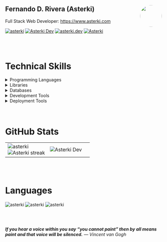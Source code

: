 <h2>
  Fernando D. Rivera (Asterki)

  <img style="float: right; border-radius: 50%" src="https://website-iota-henna.vercel.app/assets/images/icon.png" width="70" />
</h2>

<p align="left">
  Full Stack Web Developer:
  <a href="https://www.asterki.com/" target="_blank">
  https://www.asterki.com
</a></p>

<p align="left">
  <a href="https://dev.to/asterki" target="blank"
    ><img
      align="center"
      src="https://img.shields.io/badge/dev.to-0A0A0A?style=for-the-badge&logo=devdotto&logoColor=white"
      alt="asterki"
  /></a>
  <a href="https://twitter.com/AsterkiDev" target="blank"
    ><img
      align="center"
      src="https://img.shields.io/badge/Twitter-1DA1F2?style=for-the-badge&logo=twitter&logoColor=white"
      alt="Asterki Dev"
  /></a>
  <a href="https://instagram.com/asterki.dev" target="blank"
    ><img
      align="center"
      src="https://img.shields.io/badge/Instagram-E4405F?style=for-the-badge&logo=instagram&logoColor=white"
      alt="asterki.dev"
  /></a>
  <a href="https://stackoverflow.com/users/15480837/" target="blank"
    ><img
      align="center"
      src="https://img.shields.io/badge/Stack_Overflow-FE7A16?style=for-the-badge&logo=stack-overflow&logoColor=white"
      alt="Asterki"
  /></a>
</p>

<br />
<br />

# Technical Skills
<details>
  <summary>Programming Languages</summary>

  <p align="left">
  <img
      align="center"
      src="https://img.shields.io/badge/HTML5-E34F26?style=for-the-badge&logo=html5&logoColor=white"
      alt="asterki"
  />
   <img
      align="center"
      src="https://img.shields.io/badge/JavaScript-323330?style=for-the-badge&logo=javascript&logoColor=F7DF1E"
      alt="asterki"
  />
  <img
      align="center"
      src="https://img.shields.io/badge/CSS3-1572B6?style=for-the-badge&logo=css3&logoColor=white"
      alt="asterki"
  />
   <img
      align="center"
      src="https://img.shields.io/badge/Sass-CC6699?style=for-the-badge&logo=sass&logoColor=white"
      alt="asterki"
  />
   <img
      align="center"
      src="https://img.shields.io/badge/Python-FFD43B?style=for-the-badge&logo=python&logoColor=blue"
      alt="asterki"
  />
   <img
      align="center"
      src="https://img.shields.io/badge/TypeScript-007ACC?style=for-the-badge&logo=typescript&logoColor=white"
      alt="asterki"
  />
   <img
      align="center"
      src="https://img.shields.io/badge/OpenJDK-ED8B00?style=for-the-badge&logo=openjdk&logoColor=white"
      alt="asterki"
  />
   <img
      align="center"
      src="https://img.shields.io/badge/Node.js-339933?style=for-the-badge&logo=nodedotjs&logoColor=white"
      alt="asterki"
  />
  </p>
</details>

<details>
  <summary>Libraries</summary>

  <p align="left">
  <img
      align="center"
      src="https://img.shields.io/badge/Numpy-777BB4?style=for-the-badge&logo=numpy&logoColor=white"
      alt="asterki"
  />
   <img
      align="center"
      src="https://img.shields.io/badge/Pandas-2C2D72?style=for-the-badge&logo=pandas&logoColor=white"
      alt="asterki"
  />
  <img
      align="center"
      src="https://img.shields.io/badge/scikit_learn-F7931E?style=for-the-badge&logo=scikit-learn&logoColor=white"
      alt="asterki"
  />
  <img
      align="center"
      src="https://img.shields.io/badge/Chart.js-FF6384?style=for-the-badge&logo=chartdotjs&logoColor=white"
      alt="asterki"
  />
  
  <img
      align="center"
      src="https://img.shields.io/badge/Vite-B73BFE?style=for-the-badge&logo=vite&logoColor=FFD62E"
      alt="asterki"
  />
   <img
      align="center"
      src="https://img.shields.io/badge/Webpack-8DD6F9?style=for-the-badge&logo=Webpack&logoColor=white"
      alt="asterki"
  />
  <img
      align="center"
      src="https://img.shields.io/badge/jQuery-0769AD?style=for-the-badge&logo=jquery&logoColor=white"
      alt="asterki"
  />
  <img
      align="center"
      src="https://img.shields.io/badge/Vue.js-35495E?style=for-the-badge&logo=vuedotjs&logoColor=4FC08D"
      alt="asterki"
  />
   <img
      align="center"
      src="https://img.shields.io/badge/React-20232A?style=for-the-badge&logo=react&logoColor=61DAFB"
      alt="asterki"
  />
   <img
      align="center"
      src="https://img.shields.io/badge/Redux-593D88?style=for-the-badge&logo=redux&logoColor=white"
      alt="asterki"
  />
  <img
      align="center"
      src="https://img.shields.io/badge/next.js-000000?style=for-the-badge&logo=nextdotjs&logoColor=white"
      alt="asterki"
  />
  <img
      align="center"
      src="https://img.shields.io/badge/nuxt.js-00C58E?style=for-the-badge&logo=nuxtdotjs&logoColor=white"
      alt="asterki"
  />
   <img
      align="center"
      src="https://img.shields.io/badge/Cypress-17202C?style=for-the-badge&logo=cypress&logoColor=white"
      alt="asterki"
  />
  <img
      align="center"
      src="https://img.shields.io/badge/Jest-C21325?style=for-the-badge&logo=jest&logoColor=white"
      alt="asterki"
  />



   <img
      align="center"
      src="https://img.shields.io/badge/Bootstrap-563D7C?style=for-the-badge&logo=bootstrap&logoColor=white"
      alt="asterki"
  />
  <img
      align="center"
      src="https://img.shields.io/badge/Framer-black?style=for-the-badge&logo=framer&logoColor=blue"
      alt="asterki"
  />
  <img
      align="center"
      src="https://img.shields.io/badge/Material%20UI-007FFF?style=for-the-badge&logo=mui&logoColor=white"
      alt="asterki"
  />
  <img
      align="center"
      src="https://img.shields.io/badge/Ant%20Design-1890FF?style=for-the-badge&logo=antdesign&logoColor=white"
      alt="asterki"
  />
   <img
      align="center"
      src="https://img.shields.io/badge/Font_Awesome-339AF0?style=for-the-badge&logo=fontawesome&logoColor=white"
      alt="asterki"
  />
  <img
      align="center"
      src="https://img.shields.io/badge/Tailwind_CSS-38B2AC?style=for-the-badge&logo=tailwind-css&logoColor=white"
      alt="asterki"
  />
  <img
      align="center"
      src="https://img.shields.io/badge/ThreeJs-black?style=for-the-badge&logo=three.js&logoColor=white"
      alt="asterki"
  />

   
   <img
      align="center"
      src="https://img.shields.io/badge/Flask-000000?style=for-the-badge&logo=flask&logoColor=white"
      alt="asterki"
  />
   <img
      align="center"
      src="https://img.shields.io/badge/Express.js-000000?style=for-the-badge&logo=express&logoColor=white"
      alt="asterki"
  />
  <img
      align="center"
      src="https://img.shields.io/badge/firebase-ffca28?style=for-the-badge&logo=firebase&logoColor=black"
      alt="asterki"
  />
   <img
      align="center"
      src="https://img.shields.io/badge/Socket.io-010101?&style=for-the-badge&logo=Socket.io&logoColor=white"
      alt="asterki"
  />
  
 
  <img
      align="center"
      src="https://img.shields.io/badge/Electron-2B2E3A?style=for-the-badge&logo=electron&logoColor=9FEAF9"
      alt="asterki"
  />
  <img
      align="center"
      src="https://img.shields.io/badge/React_Native-20232A?style=for-the-badge&logo=react&logoColor=61DAFB"
      alt="asterki"
  />
</p>
</details>



<details>
  <summary>
  Databases
  </summary>
<p align="left">
  <img
      align="center"
      src="https://img.shields.io/badge/redis-%23DD0031.svg?&style=for-the-badge&logo=redis&logoColor=white"
      alt="asterki"
  />
   <img
      align="center"
      src="https://img.shields.io/badge/MySQL-005C84?style=for-the-badge&logo=mysql&logoColor=white"
      alt="asterki"
  />
  <img
      align="center"
      src="https://img.shields.io/badge/MongoDB-4EA94B?style=for-the-badge&logo=mongodb&logoColor=white"
      alt="asterki"
  />
   <img
      align="center"
      src="https://img.shields.io/badge/SQLite-07405E?style=for-the-badge&logo=sqlite&logoColor=white"
      alt="asterki"
  />
</p>

</details>

<details>
  <summary>Development Tools</summary>

  <p align="left">
  <img
      align="center"
      src="https://img.shields.io/badge/VSCode-0078D4?style=for-the-badge&logo=visual%20studio%20code&logoColor=white"
      alt="asterki"
  />
   <img
      align="center"
      src="https://img.shields.io/badge/Figma-F24E1E?style=for-the-badge&logo=figma&logoColor=white"
      alt="asterki"
  />
  <img
      align="center"
      src="https://img.shields.io/badge/gimp-5C5543?style=for-the-badge&logo=gimp&logoColor=white"
      alt="asterki"
  />
   <img
      align="center"
      src="https://img.shields.io/badge/Postman-FF6C37?style=for-the-badge&logo=Postman&logoColor=white"
      alt="asterki"
  />
</p>
</details>

<details>
  <summary>Deployment Tools</summary>

<img
      align="center"
      src="https://img.shields.io/badge/Nginx-009639?style=for-the-badge&logo=nginx&logoColor=white"
      alt="asterki"
  />
   <img
      align="center"
      src="https://img.shields.io/badge/Docker-2CA5E0?style=for-the-badge&logo=docker&logoColor=white"
      alt="asterki"
  />
  <img
      align="center"
      src="https://img.shields.io/badge/Ubuntu-E95420?style=for-the-badge&logo=ubuntu&logoColor=white"
      alt="asterki"
  />
   <img
      align="center"
      src="https://img.shields.io/badge/Alpine_Linux-0D597F?style=for-the-badge&logo=alpine-linux&logoColor=white"
      alt="asterki"
  />
</details>


<br />
<br />

# GitHub Stats

<table align="center">
<td width="50%">
  <img
      align="center"
      src="https://github-readme-stats.vercel.app/api?username=asterki&bg_color=0d1117&hide_border=true&title_color=6fa4fc&text_color=fff&rank_icon=github"
      alt="asterki"
  />

  <br>

  <img  title="" alt="Asterki streak" src="https://streak-stats.demolab.com?user=Asterki&theme=tokyonight-duo&hide_border=true&background=0D1117" />
</td>

<td width="50%">
<img
      align="center"
      src="https://github-readme-stats.vercel.app/api/top-langs?username=asterki&bg_color=0d1117&hide_border=true&title_color=6fa4fc&ttext_color=fff"
      alt="Asterki Dev"
  />
</td>
</table>


<br />
<br />

# Languages
<p align="left">
  <img
      align="center"
      src="https://img.shields.io/badge/Spanish-Native%20Language-bightgreen"
      alt="asterki"
  />
   <img
      align="center"
      src="https://img.shields.io/badge/English-C1%20Advanced-green"
      alt="asterki"
  />
  <img
      align="center"
      src="https://img.shields.io/badge/German-A2%20Elementary-orange"
      alt="asterki"
  />
</p>

<br />
<br />


<i><b>If you hear a voice within you say “you cannot paint” then by all means paint and that voice will be silenced.</b></i>
<i>— Vincent van Gogh</i>

